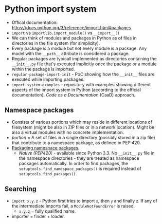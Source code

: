 # Python import system
- Offical documentation: https://docs.python.org/3/reference/import.html#packages
- `import` vs `importlib.import_module()` vs `__import__()`
- We can think of modules and packages in Python as of files in directories in the file system (for simplicity).
- Every package is a module but not every module is a package. Any model with the `__path__` attribute is considered a package.
- Regular packages are typicall implemented as directories containing the `__init__.py` file that's executed implicitly once the package or a module within the package is imported.
- `regular-package-import-init` - PoC showing how the `__init__` files are executed while importing packages.
- `import-system-examples` - repository with examples showing different aspects of the import system in Python (according to the official documentation). *Code as a Documentation* (CaaD) approach.

## Namespace packages
- Consists of various portions which may reside in different locations of filesystem (might be also in ZIP files or in a network location). Might be also a virtual modules with no concrete implementation.
- *portion* = A set of files in a single directory (possibly stored in a zip file) that contribute to a namespace package, as defined in PEP 420.
- [Packaging namespace packages](https://packaging.python.org/en/latest/guides/packaging-namespace-packages/).    
    - *Native (PEP420)* - available since Python 3.3. No `__init__.py` file in the namespace directories - they are treated as namespace packages automatically. In order to find packages, the `setuptools.find_namespace_packages()` is required instead of `setuptools.find_packages()`.

## Searching
- `import x.y.z` - Python first tries to import `x`, then `y` and finally `z`. If any of the intermediate imports fail, a `ModuleNotFoundError` is raised.
    - `x.y.z` = fully qualified name.
- importer = finder + loader.
